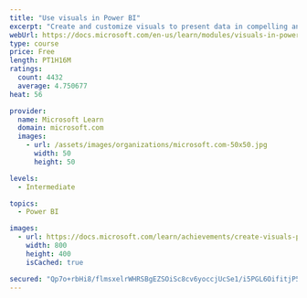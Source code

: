 ```yaml
---
title: "Use visuals in Power BI"
excerpt: "Create and customize visuals to present data in compelling and insightful ways."
webUrl: https://docs.microsoft.com/en-us/learn/modules/visuals-in-power-bi/
type: course
price: Free
length: PT1H16M
ratings:
  count: 4432
  average: 4.750677
heat: 56

provider:
  name: Microsoft Learn
  domain: microsoft.com
  images:
    - url: /assets/images/organizations/microsoft.com-50x50.jpg
      width: 50
      height: 50

levels:
  - Intermediate

topics:
  - Power BI

images:
  - url: https://docs.microsoft.com/learn/achievements/create-visuals-power-bi-desktop-social.png
    width: 800
    height: 400
    isCached: true

secured: "Qp7o+rbHi8/flmsxelrWHRSBgEZSOiSc8cv6yoccjUcSe1/i5PGL6OifitjP53mxS0coaRNjwAlNp8uOQNgXgKuAEliRoFeTbTFjKIdUybFRRErnTY5U7XJf8yCzU53DyzafpgD1g4PJ1VyALDkMwSiOdJpXXEioBm0yaa/OhJicoLLufDzBd1ec/qi80+DembR0R/7GMv+nTcFgSosXhq1rQJNmrad1C/Wea5r25IQhiN5iVM0GmcxufjUNK11fC/R+f2gc74+PUnj8ia5rWvfdgWwncSBjgcD6xQH/sNA72ooa7xZxmG+74OAUPtroFDEZW+BK6PDwXrROBvrNPIVSbYLP5PBhSwGDzU1W0Z3aORRBfH8lxTWgK+o1qjiDvK93DSlgNv8JXClWb7BlHfc7YXuRl/SNDWEIkuTQo5M=;shy5lLsD/m2Y1B23V3hkYQ=="
---
```


